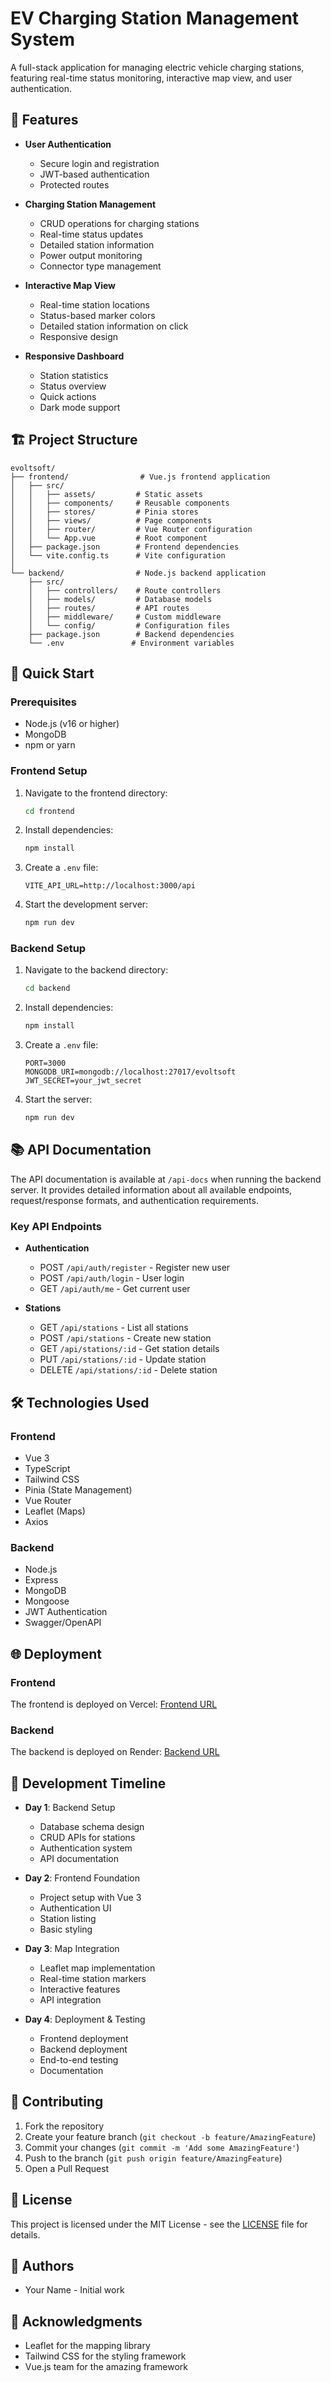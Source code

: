 # EV Charging Station Management System

A full-stack application for managing electric vehicle charging stations, featuring real-time status monitoring, interactive map view, and user authentication.

## 🌟 Features

- **User Authentication**
  - Secure login and registration
  - JWT-based authentication
  - Protected routes

- **Charging Station Management**
  - CRUD operations for charging stations
  - Real-time status updates
  - Detailed station information
  - Power output monitoring
  - Connector type management

- **Interactive Map View**
  - Real-time station locations
  - Status-based marker colors
  - Detailed station information on click
  - Responsive design

- **Responsive Dashboard**
  - Station statistics
  - Status overview
  - Quick actions
  - Dark mode support

## 🏗️ Project Structure

```
evoltsoft/
├── frontend/                # Vue.js frontend application
│   ├── src/
│   │   ├── assets/         # Static assets
│   │   ├── components/     # Reusable components
│   │   ├── stores/         # Pinia stores
│   │   ├── views/          # Page components
│   │   ├── router/         # Vue Router configuration
│   │   └── App.vue         # Root component
│   ├── package.json        # Frontend dependencies
│   └── vite.config.ts      # Vite configuration
│
└── backend/                # Node.js backend application
    ├── src/
    │   ├── controllers/    # Route controllers
    │   ├── models/         # Database models
    │   ├── routes/         # API routes
    │   ├── middleware/     # Custom middleware
    │   └── config/         # Configuration files
    ├── package.json        # Backend dependencies
    └── .env               # Environment variables
```

## 🚀 Quick Start

### Prerequisites

- Node.js (v16 or higher)
- MongoDB
- npm or yarn

### Frontend Setup

1. Navigate to the frontend directory:
   ```bash
   cd frontend
   ```

2. Install dependencies:
   ```bash
   npm install
   ```

3. Create a `.env` file:
   ```env
   VITE_API_URL=http://localhost:3000/api
   ```

4. Start the development server:
   ```bash
   npm run dev
   ```

### Backend Setup

1. Navigate to the backend directory:
   ```bash
   cd backend
   ```

2. Install dependencies:
   ```bash
   npm install
   ```

3. Create a `.env` file:
   ```env
   PORT=3000
   MONGODB_URI=mongodb://localhost:27017/evoltsoft
   JWT_SECRET=your_jwt_secret
   ```

4. Start the server:
   ```bash
   npm run dev
   ```

## 📚 API Documentation

The API documentation is available at `/api-docs` when running the backend server. It provides detailed information about all available endpoints, request/response formats, and authentication requirements.

### Key API Endpoints

- **Authentication**
  - POST `/api/auth/register` - Register new user
  - POST `/api/auth/login` - User login
  - GET `/api/auth/me` - Get current user

- **Stations**
  - GET `/api/stations` - List all stations
  - POST `/api/stations` - Create new station
  - GET `/api/stations/:id` - Get station details
  - PUT `/api/stations/:id` - Update station
  - DELETE `/api/stations/:id` - Delete station

## 🛠️ Technologies Used

### Frontend
- Vue 3
- TypeScript
- Tailwind CSS
- Pinia (State Management)
- Vue Router
- Leaflet (Maps)
- Axios

### Backend
- Node.js
- Express
- MongoDB
- Mongoose
- JWT Authentication
- Swagger/OpenAPI

## 🌐 Deployment

### Frontend
The frontend is deployed on Vercel:
[Frontend URL](https://evoltsoft-frontend.vercel.app)

### Backend
The backend is deployed on Render:
[Backend URL](https://evoltsoft-backend.onrender.com)

## 📝 Development Timeline

- **Day 1**: Backend Setup
  - Database schema design
  - CRUD APIs for stations
  - Authentication system
  - API documentation

- **Day 2**: Frontend Foundation
  - Project setup with Vue 3
  - Authentication UI
  - Station listing
  - Basic styling

- **Day 3**: Map Integration
  - Leaflet map implementation
  - Real-time station markers
  - Interactive features
  - API integration

- **Day 4**: Deployment & Testing
  - Frontend deployment
  - Backend deployment
  - End-to-end testing
  - Documentation

## 🤝 Contributing

1. Fork the repository
2. Create your feature branch (`git checkout -b feature/AmazingFeature`)
3. Commit your changes (`git commit -m 'Add some AmazingFeature'`)
4. Push to the branch (`git push origin feature/AmazingFeature`)
5. Open a Pull Request

## 📄 License

This project is licensed under the MIT License - see the [LICENSE](LICENSE) file for details.

## 👥 Authors

- Your Name - Initial work

## 🙏 Acknowledgments

- Leaflet for the mapping library
- Tailwind CSS for the styling framework
- Vue.js team for the amazing framework

